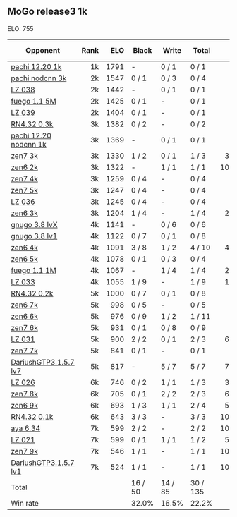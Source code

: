## MoGo release3 1k ##

ELO: 755

Opponent | Rank | ELO | Black | Write | Total | Win rate
---------|-----:|----:|-------|-------|-------|-------:
[pachi 12.20 1k](pachi%2012.20%201k.md) | 1k | 1791 | - | 0 / 1 | 0 / 1 | 0.0%
[pachi nodcnn 3k](pachi%20nodcnn%203k.md) | 2k | 1547 | 0 / 1 | 0 / 3 | 0 / 4 | 0.0%
[LZ 038](LZ%20038.md) | 2k | 1442 | - | 0 / 1 | 0 / 1 | 0.0%
[fuego 1.1 5M](fuego%201.1%205M.md) | 2k | 1425 | 0 / 1 | - | 0 / 1 | 0.0%
[LZ 039](LZ%20039.md) | 2k | 1404 | 0 / 1 | - | 0 / 1 | 0.0%
[RN4.32 0.3k](RN4.32%200.3k.md) | 3k | 1382 | 0 / 2 | - | 0 / 2 | 0.0%
[pachi 12.20 nodcnn 1k](pachi%2012.20%20nodcnn%201k.md) | 3k | 1369 | - | 0 / 1 | 0 / 1 | 0.0%
[zen7 3k](zen7%203k.md) | 3k | 1330 | 1 / 2 | 0 / 1 | 1 / 3 | 33.3%
[zen6 2k](zen6%202k.md) | 3k | 1322 | - | 1 / 1 | 1 / 1 | 100.0%
[zen7 4k](zen7%204k.md) | 3k | 1259 | 0 / 4 | - | 0 / 4 | 0.0%
[zen7 5k](zen7%205k.md) | 3k | 1247 | 0 / 4 | - | 0 / 4 | 0.0%
[LZ 036](LZ%20036.md) | 3k | 1245 | 0 / 4 | - | 0 / 4 | 0.0%
[zen6 3k](zen6%203k.md) | 3k | 1204 | 1 / 4 | - | 1 / 4 | 25.0%
[gnugo 3.8 lvX](gnugo%203.8%20lvX.md) | 4k | 1141 | - | 0 / 6 | 0 / 6 | 0.0%
[gnugo 3.8 lv1](gnugo%203.8%20lv1.md) | 4k | 1122 | 0 / 7 | 0 / 1 | 0 / 8 | 0.0%
[zen6 4k](zen6%204k.md) | 4k | 1091 | 3 / 8 | 1 / 2 | 4 / 10 | 40.0%
[zen6 5k](zen6%205k.md) | 4k | 1078 | 0 / 1 | 0 / 3 | 0 / 4 | 0.0%
[fuego 1.1 1M](fuego%201.1%201M.md) | 4k | 1067 | - | 1 / 4 | 1 / 4 | 25.0%
[LZ 033](LZ%20033.md) | 4k | 1055 | 1 / 9 | - | 1 / 9 | 11.1%
[RN4.32 0.2k](RN4.32%200.2k.md) | 5k | 1000 | 0 / 7 | 0 / 1 | 0 / 8 | 0.0%
[zen6 7k](zen6%207k.md) | 5k | 998 | 0 / 5 | - | 0 / 5 | 0.0%
[zen6 6k](zen6%206k.md) | 5k | 976 | 0 / 9 | 1 / 2 | 1 / 11 | 9.1%
[zen7 6k](zen7%206k.md) | 5k | 931 | 0 / 1 | 0 / 8 | 0 / 9 | 0.0%
[LZ 031](LZ%20031.md) | 5k | 900 | 2 / 2 | 0 / 1 | 2 / 3 | 66.7%
[zen7 7k](zen7%207k.md) | 5k | 841 | 0 / 1 | - | 0 / 1 | 0.0%
[DariushGTP3.1.5.7 lv7](DariushGTP3.1.5.7%20lv7.md) | 5k | 817 | - | 5 / 7 | 5 / 7 | 71.4%
[LZ 026](LZ%20026.md) | 6k | 746 | 0 / 2 | 1 / 1 | 1 / 3 | 33.3%
[zen7 8k](zen7%208k.md) | 6k | 705 | 0 / 1 | 2 / 2 | 2 / 3 | 66.7%
[zen6 9k](zen6%209k.md) | 6k | 693 | 1 / 3 | 1 / 1 | 2 / 4 | 50.0%
[RN4.32 0.1k](RN4.32%200.1k.md) | 6k | 643 | 3 / 3 | - | 3 / 3 | 100.0%
[aya 6.34](aya%206.34.md) | 7k | 599 | 2 / 2 | - | 2 / 2 | 100.0%
[LZ 021](LZ%20021.md) | 7k | 599 | 0 / 1 | 1 / 1 | 1 / 2 | 50.0%
[zen7 9k](zen7%209k.md) | 7k | 546 | 1 / 1 | - | 1 / 1 | 100.0%
[DariushGTP3.1.5.7 lv1](DariushGTP3.1.5.7%20lv1.md) | 7k | 524 | 1 / 1 | - | 1 / 1 | 100.0%
Total | | | 16 / 50 | 14 / 85 | 30 / 135 | 
Win rate| | | 32.0% | 16.5% | 22.2% | 
